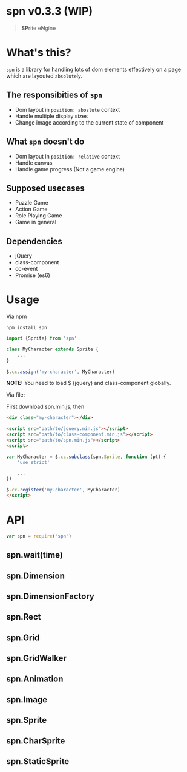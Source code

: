 # spn v0.3.3 (WIP)

> **SP**rite e**N**gine

# What's this?

`spn` is a library for handling lots of dom elements effectively on a page which are layouted `absolute`ly.

## The responsibities of `spn`

- Dom layout in `position: aboslute` context
- Handle multiple display sizes
- Change image according to the current state of component

## What `spn` doesn't do

- Dom layout in `position: relative` context
- Handle canvas
- Handle game progress (Not a game engine)

## Supposed usecases

- Puzzle Game
- Action Game
- Role Playing Game
- Game in general

## Dependencies

- jQuery
- class-component
- cc-event
- Promise (es6)

# Usage

Via npm

    npm install spn

```js
import {Sprite} from 'spn'

class MyCharacter extends Sprite {
    ...
}

$.cc.assign('my-character', MyCharacter)
```

**NOTE:** You need to load $ (jquery) and class-component globally.

Via file:

First download spn.min.js, then

```html
<div class="my-character"></div>

<script src="path/to/jquery.min.js"></script>
<script src="path/to/class-component.min.js"></script>
<script src="path/to/spn.min.js"></script>
<script>

var MyCharacter = $.cc.subclass(spn.Sprite, function (pt) {
    'use strict'

    ...
})

$.cc.register('my-character', MyCharacter)
</script>
```

# API

```js
var spn = require('spn')
```

## spn.wait(time)
## spn.Dimension
## spn.DimensionFactory
## spn.Rect
## spn.Grid
## spn.GridWalker
## spn.Animation
## spn.Image
## spn.Sprite
## spn.CharSprite
## spn.StaticSprite
